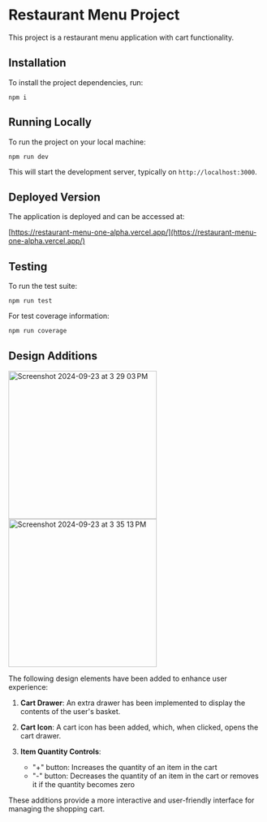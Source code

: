 # Restaurant Menu Project

This project is a restaurant menu application with cart functionality.

## Installation

To install the project dependencies, run:

```
npm i
```

## Running Locally

To run the project on your local machine:

```
npm run dev
```

This will start the development server, typically on `http://localhost:3000`.

## Deployed Version

The application is deployed and can be accessed at:

[https://restaurant-menu-one-alpha.vercel.app/](https://restaurant-menu-one-alpha.vercel.app/)

## Testing

To run the test suite:

```
npm run test
```

For test coverage information:

```
npm run coverage
```

## Design Additions
<img width="292" alt="Screenshot 2024-09-23 at 3 29 03 PM" src="https://github.com/user-attachments/assets/f7cbdf14-c39f-47c7-8eeb-54dd894928d0">
<img width="292" alt="Screenshot 2024-09-23 at 3 35 13 PM" src="https://github.com/user-attachments/assets/24f8a4ee-9a29-4c93-a7e5-485f01fe35a9">


The following design elements have been added to enhance user experience:

1. **Cart Drawer**: An extra drawer has been implemented to display the contents of the user's basket.

2. **Cart Icon**: A cart icon has been added, which, when clicked, opens the cart drawer.

3. **Item Quantity Controls**:
   - "+" button: Increases the quantity of an item in the cart
   - "-" button: Decreases the quantity of an item in the cart or removes it if the quantity becomes zero

These additions provide a more interactive and user-friendly interface for managing the shopping cart.
